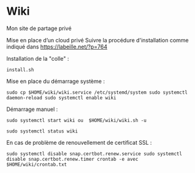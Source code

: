 # Wiki
Mon site de partage privé

Mise en place d’un cloud privé
 Suivre la procédure d'installation comme indiqué dans https://labeille.net/?p=764

Installation de la "colle" :

  `install.sh`

Mise en place du démarrage système :

  `sudo cp $HOME/wiki/wiki.service /etc/systemd/system
  sudo systemctl daemon-reload
  sudo systemctl enable wiki`

Démarrage manuel :

  `sudo systemctl start wiki
   ou 
  $HOME/wiki/wiki.sh -u`

  `sudo systemctl status wiki`


En cas de problème de renouvellement de certificat SSL :

  `sudo systemctl disable snap.certbot.renew.service
  sudo systemctl disable snap.certbot.renew.timer
  crontab -e avec $HOME/wiki/crontab.txt`


